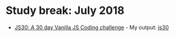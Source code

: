 # Study break: July 2018

- [JS30: A 30 day Vanilla JS Coding challenge](https://javascript30.com/) - My output: [js30](https://github.com/eowino/JS30)